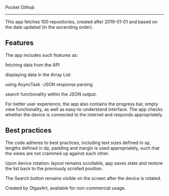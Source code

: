Pocket Github 
_____________________

This app fetches 100 repositories, created after 2019-01-01 and based on the date updated (in the ascending order). 

Features 
--------------

The app includes such features as:

fetching data from the API 

displaying data in the Array List 

using AsyncTask -JSON response parsing 

search functionality within the JSON output.


For better user experience, the app also contains the progress bar, empty view functionality, as well as easy-to-understand interface.
The app checks whether the device is connected to the internet and responds appropriately. 

Best practices
--------------

The code adheres to best practices, including text sizes defined in sp, lengths defined in dp, padding and margin is used appropriately, such that the views are not crammed up against each other.

Upon device rotation: layout remains scrollable, app saves state and restore the list back to the previously scrolled position.

The Search button remains visible on the screen after the device is rotated.


Created by OlgasArt, available for non-commercial usage.

